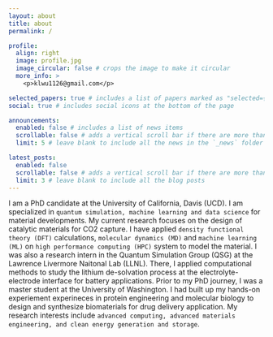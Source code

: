 ```yaml
---
layout: about
title: about
permalink: /

profile:
  align: right
  image: profile.jpg
  image_circular: false # crops the image to make it circular
  more_info: >
    <p>klwu1126@gmail.com</p>

selected_papers: true # includes a list of papers marked as "selected={true}"
social: true # includes social icons at the bottom of the page

announcements:
  enabled: false # includes a list of news items
  scrollable: false # adds a vertical scroll bar if there are more than 3 news items
  limit: 5 # leave blank to include all the news in the `_news` folder

latest_posts:
  enabled: false
  scrollable: false # adds a vertical scroll bar if there are more than 3 new posts items
  limit: 3 # leave blank to include all the blog posts
---
```


I am a PhD candidate at the University of California, Davis (UCD). I am specialized in `quantum simulation, machine learning and data science` for material developments. My current research focuses on the design of catalytic materials for CO2 capture. I have applied `density functional theory (DFT)` calculations, `molecular dynamics (MD)` and `machine learning (ML)` on `high performance computing (HPC)` system to model the material. I was also a research intern in the Quantum Simulation Group (QSG) at the Lawrence Livermore Naitonal Lab (LLNL). There, I applied computational methods to study the lithium de-solvation process at the electrolyte-electrode interface for battery applications. Prior to my PhD journey, I was a master student at the University of Washington. I had built up my hands-on experiement experineces in protein engineering and molecular biology to design and synthesize biomaterials for drug delivery application. My research interests include `advanced computing, advanced materials engineering, and clean energy generation and storage`.
